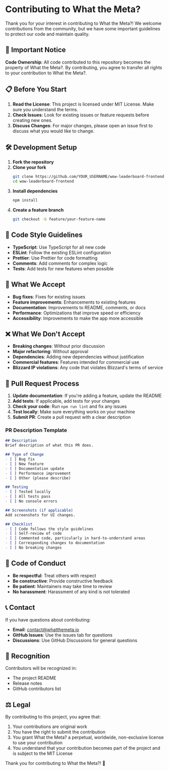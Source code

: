 # Contributing to What the Meta?

Thank you for your interest in contributing to What the Meta?! We welcome contributions from the community, but we have some important guidelines to protect our code and maintain quality.

## 🚨 Important Notice

**Code Ownership**: All code contributed to this repository becomes the property of What the Meta?. By contributing, you agree to transfer all rights to your contribution to What the Meta?.

## 📋 Before You Start

1. **Read the License**: This project is licensed under MIT License. Make sure you understand the terms.
2. **Check Issues**: Look for existing issues or feature requests before creating new ones.
3. **Discuss Changes**: For major changes, please open an issue first to discuss what you would like to change.

## 🛠️ Development Setup

1. **Fork the repository**
2. **Clone your fork**
   ```bash
   git clone https://github.com/YOUR_USERNAME/wow-leaderboard-frontend.git
   cd wow-leaderboard-frontend
   ```
3. **Install dependencies**
   ```bash
   npm install
   ```
4. **Create a feature branch**
   ```bash
   git checkout -b feature/your-feature-name
   ```

## 📝 Code Style Guidelines

- **TypeScript**: Use TypeScript for all new code
- **ESLint**: Follow the existing ESLint configuration
- **Prettier**: Use Prettier for code formatting
- **Comments**: Add comments for complex logic
- **Tests**: Add tests for new features when possible

## 🎯 What We Accept

- **Bug fixes**: Fixes for existing issues
- **Feature improvements**: Enhancements to existing features
- **Documentation**: Improvements to README, comments, or docs
- **Performance**: Optimizations that improve speed or efficiency
- **Accessibility**: Improvements to make the app more accessible

## ❌ What We Don't Accept

- **Breaking changes**: Without prior discussion
- **Major refactoring**: Without approval
- **Dependencies**: Adding new dependencies without justification
- **Commercial features**: Features intended for commercial use
- **Blizzard IP violations**: Any code that violates Blizzard's terms of service

## 🔄 Pull Request Process

1. **Update documentation**: If you're adding a feature, update the README
2. **Add tests**: If applicable, add tests for your changes
3. **Check your code**: Run `npm run lint` and fix any issues
4. **Test locally**: Make sure everything works on your machine
5. **Submit PR**: Create a pull request with a clear description

### PR Description Template

```markdown
## Description
Brief description of what this PR does.

## Type of Change
- [ ] Bug fix
- [ ] New feature
- [ ] Documentation update
- [ ] Performance improvement
- [ ] Other (please describe)

## Testing
- [ ] Tested locally
- [ ] All tests pass
- [ ] No console errors

## Screenshots (if applicable)
Add screenshots for UI changes.

## Checklist
- [ ] Code follows the style guidelines
- [ ] Self-review of code
- [ ] Commented code, particularly in hard-to-understand areas
- [ ] Corresponding changes to documentation
- [ ] No breaking changes
```

## 🚫 Code of Conduct

- **Be respectful**: Treat others with respect
- **Be constructive**: Provide constructive feedback
- **Be patient**: Maintainers may take time to review
- **No harassment**: Harassment of any kind is not tolerated

## 📞 Contact

If you have questions about contributing:

- **Email**: contact@whatthemeta.io
- **GitHub Issues**: Use the issues tab for questions
- **Discussions**: Use GitHub Discussions for general questions

## 🎉 Recognition

Contributors will be recognized in:
- The project README
- Release notes
- GitHub contributors list

## ⚖️ Legal

By contributing to this project, you agree that:
1. Your contributions are original work
2. You have the right to submit the contribution
3. You grant What the Meta? a perpetual, worldwide, non-exclusive license to use your contribution
4. You understand that your contribution becomes part of the project and is subject to the MIT License

Thank you for contributing to What the Meta?! 🎯 